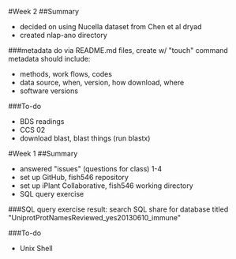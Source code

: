 #Week 2
##Summary
- decided on using Nucella dataset from Chen et al dryad
- created nlap-ano directory

###metadata
do via README.md files, create w/ "touch" command
metadata should include:
- methods, work flows, codes
- data source, when, version, how download, where
- software versions

###To-do
- BDS readings
- CCS 02
- download blast, blast things (run blastx)

#Week 1
##Summary
- answered  "issues" (questions for class) 1-4
- set up GitHub, fish546 repository
- set up iPlant Collaborative, fish546 working directory
- SQL query exercise

###SQL query exercise
result: search SQL share for database titled "UniprotProtNamesReviewed_yes20130610_immune"

###To-do
- Unix Shell
